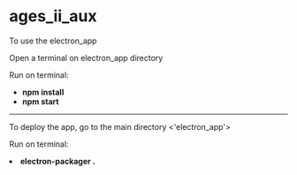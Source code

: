 # ages_ii_aux

<p>To use the electron_app</p>
<p>Open a terminal on electron_app directory</p>
<p>Run on terminal:</p>
<ul>
<li><strong>npm install</strong></li>
<li><strong>npm start</strong></li>
</ul>
<hr>
<p>To deploy the app, go to the main directory <'electron_app'></p>
<p>Run on terminal:<p>
<li><strong>electron-packager .</strong></p>